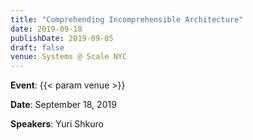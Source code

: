 ```yaml
---
title: "Comprehending Incomprehensible Architecture"
date: 2019-09-18
publishDate: 2019-09-05
draft: false
venue: Systems @ Scale NYC
---
```


**Event**: {{< param venue >}}

**Date**: September 18, 2019

**Speakers**: Yuri Shkuro

